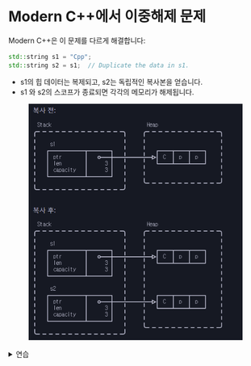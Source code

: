 # Modern C++에서 이중해제 문제

Modern C++은 이 문제를 다르게 해결합니다:

```c++
std::string s1 = "Cpp";
std::string s2 = s1;  // Duplicate the data in s1.
```

* s1의 힙 데이터는 복제되고, s2는 독립적인 복사본을 얻습니다.
* s1 와 s2의 스코프가 종료되면 각각의 메모리가 해제됩니다.

<figure><img src="../.gitbook/assets/copy-string-cpp.png" alt=""><figcaption></figcaption></figure>

<details>

<summary>연습</summary>

* 복사하지 않으려면 move를 해야 합니다. C++에서 어떻게 하면 되나요?

</details>
